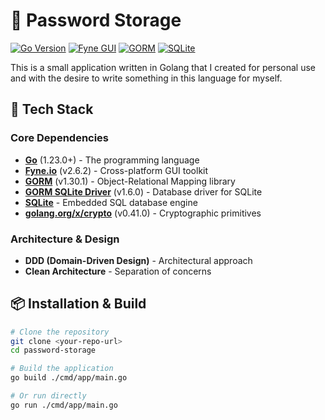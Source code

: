 # 🔐 Password Storage

[![Go Version](https://img.shields.io/badge/Go-1.23+-00ADD8?logo=go)](https://golang.org)
[![Fyne GUI](https://img.shields.io/badge/GUI-Fyne.io-1C71D8?logo=go)](https://fyne.io)
[![GORM](https://img.shields.io/badge/ORM-GORM-69C1B8?logo=go)](https://gorm.io)
[![SQLite](https://img.shields.io/badge/Database-SQLite-003B57?logo=sqlite)](https://sqlite.org)

This is a small application written in Golang that I created for personal use and with the desire to write something in this language for myself.

## 🚀 Tech Stack

### Core Dependencies
- **[Go](https://golang.org)** (1.23.0+) - The programming language
- **[Fyne.io](https://fyne.io)** (v2.6.2) - Cross-platform GUI toolkit
- **[GORM](https://gorm.io)** (v1.30.1) - Object-Relational Mapping library
- **[GORM SQLite Driver](https://gorm.io/driver/sqlite)** (v1.6.0) - Database driver for SQLite
- **[SQLite](https://sqlite.org)** - Embedded SQL database engine
- **[golang.org/x/crypto](https://pkg.go.dev/golang.org/x/crypto)** (v0.41.0) - Cryptographic primitives

### Architecture & Design
- **DDD (Domain-Driven Design)** - Architectural approach
- **Clean Architecture** - Separation of concerns

## 📦 Installation & Build

```bash
# Clone the repository
git clone <your-repo-url>
cd password-storage

# Build the application
go build ./cmd/app/main.go

# Or run directly
go run ./cmd/app/main.go
